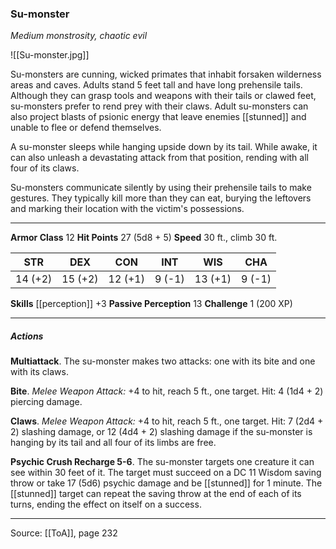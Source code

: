 ### Su-monster
_Medium monstrosity, chaotic evil_

![[Su-monster.jpg]]

Su-monsters are cunning, wicked primates that inhabit forsaken wilderness areas and caves. Adults stand 5 feet tall and have long prehensile tails. Although they can grasp tools and weapons with their tails or clawed feet, su-monsters prefer to rend prey with their claws. Adult su-monsters can also project blasts of psionic energy that leave enemies [[stunned]] and unable to flee or defend themselves.

A su-monster sleeps while hanging upside down by its tail. While awake, it can also unleash a devastating attack from that position, rending with all four of its claws.

Su-monsters communicate silently by using their prehensile tails to make gestures. They typically kill more than they can eat, burying the leftovers and marking their location with the victim's possessions.






---

**Armor Class** 12
**Hit Points** 27 (5d8 + 5)
**Speed** 30 ft., climb 30 ft.

| STR     | DEX     | CON     | INT     | WIS     | CHA     |
|---------|---------|---------|---------|---------|---------|
| 14 (+2) | 15 (+2) | 12 (+1) | 9 (-1) | 13 (+1) | 9 (-1) |

**Skills** [[perception]] +3
**Passive Perception** 13
**Challenge** 1 (200 XP)

---

##### Actions
**Multiattack**. The su-monster makes two attacks: one with its bite and one with its claws.

**Bite**. _Melee Weapon Attack:_ +4 to hit, reach 5 ft., one target. Hit: 4 (1d4 + 2) piercing damage.

**Claws**. _Melee Weapon Attack:_ +4 to hit, reach 5 ft., one target. Hit: 7 (2d4 + 2) slashing damage, or 12 (4d4 + 2) slashing damage if the su-monster is hanging by its tail and all four of its limbs are free.

**Psychic Crush Recharge 5-6**. The su-monster targets one creature it can see within 30 feet of it. The target must succeed on a DC 11 Wisdom saving throw or take 17 (5d6) psychic damage and be [[stunned]] for 1 minute. The [[stunned]] target can repeat the saving throw at the end of each of its turns, ending the effect on itself on a success.


---

Source: [[ToA]], page 232